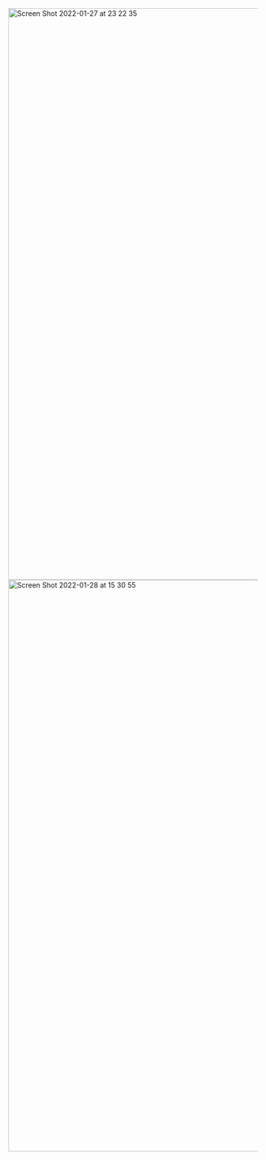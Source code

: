 <img width="1152" alt="Screen Shot 2022-01-27 at 23 22 35" src="https://user-images.githubusercontent.com/37787994/151497841-2a1f9372-43a0-46fa-a050-3826d2cee0cc.png">

<img width="1152" alt="Screen Shot 2022-01-28 at 15 30 55" src="https://user-images.githubusercontent.com/37787994/151630382-55d1f281-778b-46af-9e95-1aac12eefcd2.png">
